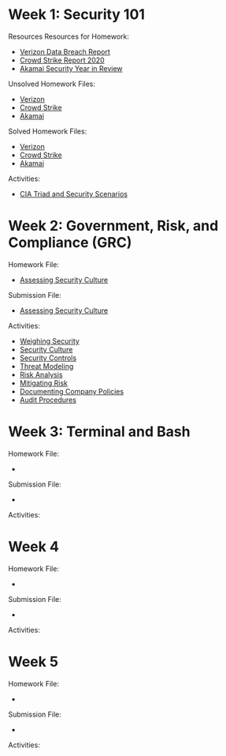# Week 1: Security 101

Resources Resources for Homework:

  - [Verizon Data Breach Report](https://github.com/naseebahikram/Sample-Work/blob/main/Homework/01-Security%20101/Resources/Verizon_DataBreachReport.pdf)
  - [Crowd Strike Report 2020](https://github.com/naseebahikram/Sample-Work/blob/main/Homework/01-Security%20101/Resources/CrowdstrikeReport2021GTR.pdf)
  - [Akamai Security Year in Review](https://github.com/naseebahikram/Sample-Work/blob/main/Homework/01-Security%20101/Resources/Akamai_Security_Year_in_Review_2020.pdf)

Unsolved Homework Files:

  - [Verizon](https://github.com/naseebahikram/Sample-Work/blob/main/Homework/01-Security%20101/Unsolved/Verizon%20Questions.md)
  - [Crowd Strike](https://github.com/naseebahikram/Sample-Work/blob/main/Homework/01-Security%20101/Unsolved/Crowd%20Strike%20Questions.md)
  - [Akamai](https://github.com/naseebahikram/Sample-Work/blob/main/Homework/01-Security%20101/Unsolved/Akamai%20Security%20Questions.md)
  
Solved Homework Files:

  - [Verizon](https://github.com/naseebahikram/Sample-Work/blob/main/Homework/01-Security%20101/Solved/Verizon%20Data%20Breaches%20Investigation%20Report%20Submission.md)
  - [Crowd Strike](https://github.com/naseebahikram/Sample-Work/blob/main/Homework/01-Security%20101/Solved/Crowdstrike%202021%20Global%20Threat%20Report%20Submission.md)
  - [Akamai](https://github.com/naseebahikram/Sample-Work/blob/main/Homework/01-Security%20101/Solved/Akamai%20Security%20Year%20in%20Review%202020%20Submission.md)

Activities:

  - [CIA Triad and Security Scenarios](https://github.com/naseebahikram/Sample-Work/blob/main/Activities/01-Security%20101/CIA%20Triad%20and%20Security%20Scenarios.md)



# Week 2: Government, Risk, and Compliance (GRC)

Homework File:

  - [Assessing Security Culture](https://github.com/naseebahikram/Sample-Work/blob/main/Homework/02-GRC/Unsolved/Unit%202%20Homework%20Unsolved.md)

Submission File:

  - [Assessing Security Culture](https://github.com/naseebahikram/Sample-Work/blob/main/Homework/02-GRC/Solved/Unit%202%20Homework.md)

Activities:

  - [Weighing Security]()
  - [Security Culture]()
  - [Security Controls]()
  - [Threat Modeling]()
  - [Risk Analysis]()
  - [Mitigating Risk]()
  - [Documenting Company Policies]()
  - [Audit Procedures]()

# Week 3: Terminal and Bash

Homework File:

  - 

Submission File:

  - 

Activities:

# Week 4

Homework File:

  - 

Submission File:

  - 

Activities:

# Week 5

Homework File:

  - 

Submission File:

  - 

Activities: